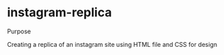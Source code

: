 # instagram-replica

Purpose

Creating a replica of an instagram site using HTML file and CSS for design

